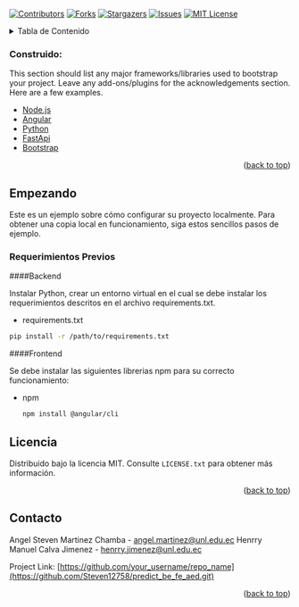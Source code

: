 <div id="top"></div>

[![Contributors][contributors-shield]][contributors-url]
[![Forks][forks-shield]][forks-url]
[![Stargazers][stars-shield]][stars-url]
[![Issues][issues-shield]][issues-url]
[![MIT License][license-shield]][license-url]

<!-- TABLE OF CONTENTS -->
<details>
  <summary>Tabla de Contenido</summary>
  <ol>
    <li>
      <a href="#about-the-project">About The Project</a>
      <ul>
        <li><a href="#built-with">Built With</a></li>
      </ul>
    </li>
    <li>
      <a href="#getting-started">Getting Started</a>
      <ul>
        <li><a href="#prerequisites">Prerequisites</a></li>
        <li><a href="#installation">Installation</a></li>
      </ul>
    </li>
    <li><a href="#usage">Usage</a></li>
    <li><a href="#roadmap">Roadmap</a></li>
    <li><a href="#contributing">Contributing</a></li>
    <li><a href="#license">License</a></li>
    <li><a href="#contact">Contact</a></li>
    <li><a href="#acknowledgments">Acknowledgments</a></li>
  </ol>
</details>


### Construido:

This section should list any major frameworks/libraries used to bootstrap your project. Leave any add-ons/plugins for the acknowledgements section. Here are a few examples.

* [Node.js](https://nextjs.org/)
* [Angular](https://angular.io/)
* [Python](https://www.python.org/)
* [FastApi](https://fastapi.tiangolo.com/)
* [Bootstrap](https://getbootstrap.com)

<p align="right">(<a href="#top">back to top</a>)</p>



<!-- GETTING STARTED -->
## Empezando

Este es un ejemplo sobre cómo configurar su proyecto localmente. Para obtener una copia local en funcionamiento, siga estos sencillos pasos de ejemplo.

### Requerimientos Previos

####Backend

Instalar Python, crear un entorno virtual en el cual se debe instalar los requerimientos descritos en el archivo requirements.txt.

* requirements.txt
 ```sh
 pip install -r /path/to/requirements.txt
 ```
####Frontend

Se debe instalar las siguientes librerias npm para su correcto funcionamiento:

* npm
  ```sh
  npm install @angular/cli
  ```


<!-- LICENSE -->
## Licencia

Distribuido bajo la licencia MIT. Consulte `LICENSE.txt` para obtener más información.

<p align="right">(<a href="#top">back to top</a>)</p>



<!-- CONTACT -->
## Contacto

Angel Steven Martinez Chamba - angel.martinez@unl.edu.ec
Henrry Manuel Calva Jimenez - henrry.jimenez@unl.edu.ec


Project Link: [https://github.com/your_username/repo_name](https://github.com/Steven12758/predict_be_fe_aed.git)

<p align="right">(<a href="#top">back to top</a>)</p>


<!-- MARKDOWN LINKS & IMAGES -->
<!-- https://www.markdownguide.org/basic-syntax/#reference-style-links -->
[contributors-shield]: https://img.shields.io/github/contributors/othneildrew/Best-README-Template.svg?style=for-the-badge
[contributors-url]: https://github.com/othneildrew/Best-README-Template/graphs/contributors
[forks-shield]: https://img.shields.io/github/forks/othneildrew/Best-README-Template.svg?style=for-the-badge
[forks-url]: https://github.com/othneildrew/Best-README-Template/network/members
[stars-shield]: https://img.shields.io/github/stars/othneildrew/Best-README-Template.svg?style=for-the-badge
[stars-url]: https://github.com/othneildrew/Best-README-Template/stargazers
[issues-shield]: https://img.shields.io/github/issues/othneildrew/Best-README-Template.svg?style=for-the-badge
[issues-url]: https://github.com/othneildrew/Best-README-Template/issues
[license-shield]: https://img.shields.io/github/license/othneildrew/Best-README-Template.svg?style=for-the-badge
[license-url]: https://github.com/othneildrew/Best-README-Template/blob/master/LICENSE.txt
[linkedin-shield]: https://img.shields.io/badge/-LinkedIn-black.svg?style=for-the-badge&logo=linkedin&colorB=555
[linkedin-url]: https://linkedin.com/in/othneildrew
[product-screenshot]: images/screenshot.png
